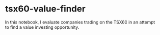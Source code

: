 # tsx60-value-finder
In this notebook, I evaluate companies trading on the TSX60 in an attempt to find a value investing opportunity.
